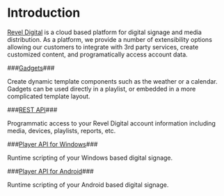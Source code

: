 # Introduction

[Revel Digital](https://www.reveldigital.com) is a cloud based platform for digital signage and media distribution. As a platform, we provide a number of extensibility options allowing our customers to integrate with 3rd party services, create customized content, and programatically access account data.

###[Gadgets](/gadgets)###

Create dynamic template components such as the weather or a calendar. Gadgets can be used directly in a playlist, or embedded in a more complicated template layout.

###[REST API](/rest-api)###

Programmatic access to your Revel Digital account information including media, devices, playlists, reports, etc.

###[Player API for Windows](/windows)###

Runtime scripting of your Windows based digital signage.

###[Player API for Android](/android)###

Runtime scripting of your Android based digital signage.
